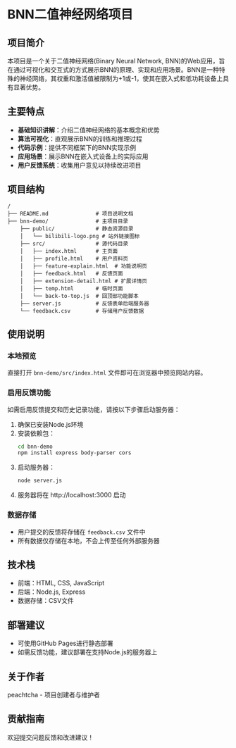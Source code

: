 # BNN二值神经网络项目

## 项目简介

本项目是一个关于二值神经网络(Binary Neural Network, BNN)的Web应用，旨在通过可视化和交互式的方式展示BNN的原理、实现和应用场景。BNN是一种特殊的神经网络，其权重和激活值被限制为+1或-1，使其在嵌入式和低功耗设备上具有显著优势。

## 主要特点

- **基础知识讲解**：介绍二值神经网络的基本概念和优势
- **算法可视化**：直观展示BNN的训练和推理过程
- **代码示例**：提供不同框架下的BNN实现示例
- **应用场景**：展示BNN在嵌入式设备上的实际应用
- **用户反馈系统**：收集用户意见以持续改进项目

## 项目结构

```
/
├── README.md               # 项目说明文档
├── bnn-demo/               # 主项目目录
    ├── public/             # 静态资源目录
    │   └── bilibili-logo.png # 站外链接图标
    ├── src/                # 源代码目录  
    │   ├── index.html      # 主页面
    │   ├── profile.html    # 用户资料页
    │   ├── feature-explain.html  # 功能说明页
    │   ├── feedback.html   # 反馈页面
    │   ├── extension-detail.html # 扩展详情页
    │   ├── temp.html       # 临时页面
    │   └── back-to-top.js  # 回顶部功能脚本
    ├── server.js           # 反馈表单后端服务器
    └── feedback.csv        # 存储用户反馈数据
```

## 使用说明

### 本地预览

直接打开 `bnn-demo/src/index.html` 文件即可在浏览器中预览网站内容。

### 启用反馈功能

如需启用反馈提交和历史记录功能，请按以下步骤启动服务器：

1. 确保已安装Node.js环境
2. 安装依赖包：
   ```bash
   cd bnn-demo
   npm install express body-parser cors
   ```
3. 启动服务器：
   ```bash
   node server.js
   ```
4. 服务器将在 http://localhost:3000 启动

### 数据存储

- 用户提交的反馈将存储在 `feedback.csv` 文件中
- 所有数据仅存储在本地，不会上传至任何外部服务器

## 技术栈

- 前端：HTML, CSS, JavaScript
- 后端：Node.js, Express
- 数据存储：CSV文件

## 部署建议

- 可使用GitHub Pages进行静态部署
- 如需反馈功能，建议部署在支持Node.js的服务器上

## 关于作者

peachtcha - 项目创建者与维护者

## 贡献指南

欢迎提交问题反馈和改进建议！
